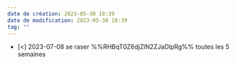 ```yaml
---
date de création: 2023-05-30 18:39
date de modification: 2023-05-30 18:39
tag: ""
---
```

- [<] 2023-07-08 se raser  %%RHBqT0Z6djZlN2ZJaDlpRg%% toutes les 5 semaines